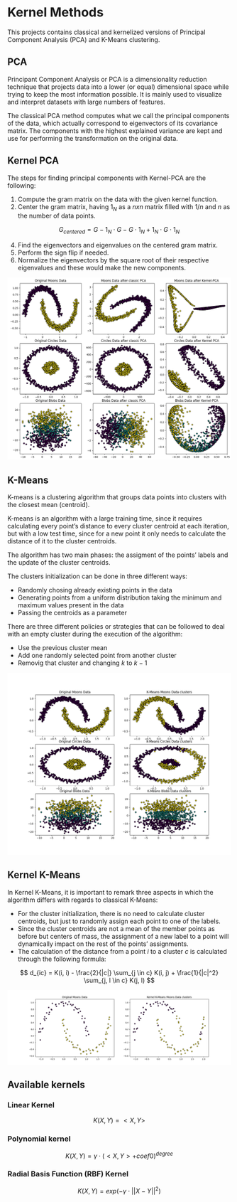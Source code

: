 # Kernel Methods
This projects contains classical and kernelized versions of Principal Component Analysis (PCA) and K-Means clustering.

## PCA
Principant Component Analysis or PCA is a dimensionality reduction technique that projects data into a lower (or equal) dimensional space while trying to keep the most information possible. It is mainly used to visualize and interpret datasets with large numbers of features.

The classical PCA method computes what we call the principal components of the data, which actually correspond to eigenvectors of its covariance matrix. The components with the highest explained variance are kept and use for performing the transformation on the original data.

## Kernel PCA

The steps for finding principal components with Kernel-PCA are the following:
1. Compute the gram matrix on the data with the given kernel function.
2. Center the gram matrix, having $1_N$ as a $nxn$ matrix filled with $1/n$ and $n$ as the number of data points.

$$ G_{centered} = G - 1_N \cdot G - G \cdot 1_N + 1_N \cdot G \cdot 1_N $$
  
4. Find the eigenvectors and eigenvalues on the centered gram matrix.
5. Perform the sign flip if needed.
6. Normalize the eigenvectors by the square root of their respective eigenvalues and these would make the new components.

![PCA and Kernel PCA comparison](img/pca_example.png)

## K-Means
K-means is a clustering algorithm that groups data points into clusters with the closest mean (centroid).

K-means is an algorithm with a large training time, since it requires calculating every point’s distance to every cluster centroid at each iteration, but with a low test time, since for a new point it only needs to calculate the distance of it to the cluster centroids.

The algorithm has two main phases: the assigment of the points’ labels and the update of the cluster centroids.

The clusters initialization can be done in three different ways:
- Randomly chosing already existing points in the data
- Generating points from a uniform distribution taking the minimum and maximum values present in the data
- Passing the centroids as a parameter

There are three different policies or strategies that can be followed to deal with an empty cluster during the execution of the algorithm:
- Use the previous cluster mean
- Add one randomly selected point from another cluster
- Removig that cluster and changing $k$ to $k-1$

![K-Means example](img/kmeans_example.png)

## Kernel K-Means
In Kernel K-Means, it is important to remark three aspects in which the algorithm differs with regards to classical K-Means:
-  For the cluster initialization, there is no need to calculate cluster centroids, but just to randomly assign each point to one of the labels.
- Since the cluster centroids are not a mean of the member points as before but centers of mass, the assignment of a new label to a point will dynamically impact on the rest of the points’ assignments.
- The calculation of the distance from a point $i$ to a cluster $c$ is calculated through the following formula:

$$ d_{ic} = K(i, i) - \frac{2}{|c|} \sum_{j \in c} K(i, j) + \frac{1}{|c|^2} \sum_{j, l \in c} K(j, l) $$

![Kernel K-Means example](img/kernel_kmeans_example.png)

## Available kernels
### Linear Kernel
$$ K(X, Y) = < X, Y > $$

### Polynomial kernel
$$ K(X, Y) = \gamma \cdot (<X, Y> + coef0)^{degree} $$

### Radial Basis Function (RBF) Kernel
$$ K(X, Y) = exp(- \gamma \cdot ||X - Y||^2) $$
